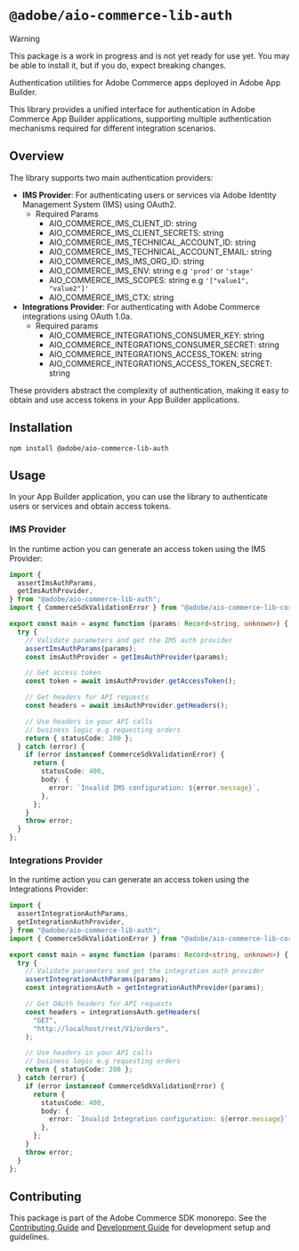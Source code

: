 # `@adobe/aio-commerce-lib-auth`

> [!WARNING]
> This package is a work in progress and is not yet ready for use yet. You may be able to install it, but if you do, expect breaking changes.

Authentication utilities for Adobe Commerce apps deployed in Adobe App Builder.

This library provides a unified interface for authentication in Adobe Commerce App Builder applications, supporting multiple authentication mechanisms required for different integration scenarios.

## Overview

The library supports two main authentication providers:

- **IMS Provider**: For authenticating users or services via Adobe Identity Management System (IMS) using OAuth2.
  - Required Params
    - AIO_COMMERCE_IMS_CLIENT_ID: string
    - AIO_COMMERCE_IMS_CLIENT_SECRETS: string
    - AIO_COMMERCE_IMS_TECHNICAL_ACCOUNT_ID: string
    - AIO_COMMERCE_IMS_TECHNICAL_ACCOUNT_EMAIL: string
    - AIO_COMMERCE_IMS_IMS_ORG_ID: string
    - AIO_COMMERCE_IMS_ENV: string e.g `'prod'` or `'stage'`
    - AIO_COMMERCE_IMS_SCOPES: string e.g `'["value1", "value2"]'`
    - AIO_COMMERCE_IMS_CTX: string
- **Integrations Provider**: For authenticating with Adobe Commerce integrations using OAuth 1.0a.
  - Required params
    - AIO_COMMERCE_INTEGRATIONS_CONSUMER_KEY: string
    - AIO_COMMERCE_INTEGRATIONS_CONSUMER_SECRET: string
    - AIO_COMMERCE_INTEGRATIONS_ACCESS_TOKEN: string
    - AIO_COMMERCE_INTEGRATIONS_ACCESS_TOKEN_SECRET: string

These providers abstract the complexity of authentication, making it easy to obtain and use access tokens in your App Builder applications.

## Installation

```shell
npm install @adobe/aio-commerce-lib-auth
```

## Usage

In your App Builder application, you can use the library to authenticate users or services and obtain access tokens.

### IMS Provider

In the runtime action you can generate an access token using the IMS Provider:

```typescript
import {
  assertImsAuthParams,
  getImsAuthProvider,
} from "@adobe/aio-commerce-lib-auth";
import { CommerceSdkValidationError } from "@adobe/aio-commerce-lib-core";

export const main = async function (params: Record<string, unknown>) {
  try {
    // Validate parameters and get the IMS auth provider
    assertImsAuthParams(params);
    const imsAuthProvider = getImsAuthProvider(params);

    // Get access token
    const token = await imsAuthProvider.getAccessToken();

    // Get headers for API requests
    const headers = await imsAuthProvider.getHeaders();

    // Use headers in your API calls
    // business logic e.g requesting orders
    return { statusCode: 200 };
  } catch (error) {
    if (error instanceof CommerceSdkValidationError) {
      return {
        statusCode: 400,
        body: {
          error: `Invalid IMS configuration: ${error.message}`,
        },
      };
    }
    throw error;
  }
};
```

### Integrations Provider

In the runtime action you can generate an access token using the Integrations Provider:

```typescript
import {
  assertIntegrationAuthParams,
  getIntegrationAuthProvider,
} from "@adobe/aio-commerce-lib-auth";
import { CommerceSdkValidationError } from "@adobe/aio-commerce-lib-core";

export const main = async function (params: Record<string, unknown>) {
  try {
    // Validate parameters and get the integration auth provider
    assertIntegrationAuthParams(params);
    const integrationsAuth = getIntegrationAuthProvider(params);

    // Get OAuth headers for API requests
    const headers = integrationsAuth.getHeaders(
      "GET",
      "http://localhost/rest/V1/orders",
    );

    // Use headers in your API calls
    // business logic e.g requesting orders
    return { statusCode: 200 };
  } catch (error) {
    if (error instanceof CommerceSdkValidationError) {
      return {
        statusCode: 400,
        body: {
          error: `Invalid Integration configuration: ${error.message}`,
        },
      };
    }
    throw error;
  }
};
```

## Contributing

This package is part of the Adobe Commerce SDK monorepo. See the [Contributing Guide](https://github.com/adobe/aio-commerce-sdk/blob/main/.github/CONTRIBUTING.md) and [Development Guide](https://github.com/adobe/aio-commerce-sdk/blob/main/.github/DEVELOPMENT.md) for development setup and guidelines.

